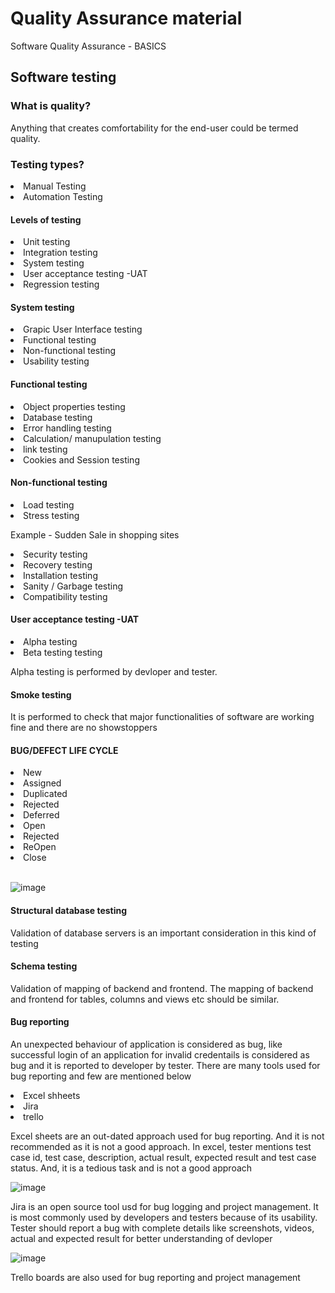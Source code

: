 # Quality Assurance material
Software Quality Assurance - BASICS
<h2>Software testing </h2>
<h3> What is quality?</h3>
<p> Anything that creates comfortability for the end-user could be termed quality.
 <h3>Testing types?</h3>
 <p><li>Manual Testing</li>
<li>Automation Testing</li></p>
 <h4>Levels of testing</h4>
 <p><li> Unit testing</li>
 <li>Integration testing</li>
 <li>System testing</li>
 <li>User acceptance testing -UAT</li>
 <li>Regression testing</li>
</p>
<h4>System testing</h4>
 <p><li>Grapic User Interface testing</li>
 <li>Functional testing</li>
 <li>Non-functional testing</li>
 <li>Usability testing</li>
 </p>
 <h4>Functional testing</h4>
 <p><li>Object properties testing</li>
 <li>Database testing</li>
 <li>Error handling testing</li>
 <li>Calculation/ manupulation testing</li>
 <li>link testing</li>
 <li>Cookies and Session testing</li>
 
  <h4>Non-functional testing</h4>
 <p><li>Load testing</li>
 <li>Stress testing</li>
 <p> Example - Sudden Sale in shopping sites</p>
 <li>Security testing</li>
 <li>Recovery testing</li>
 <li>Installation testing</li>
 <li>Sanity / Garbage testing</li>
 <li>Compatibility testing</li>
 </p>
<h4>User acceptance testing -UAT</h4>
<li>Alpha testing</li>
 <li>Beta testing testing</li>
<p> Alpha testing is performed by devloper and tester.
<h4>Smoke testing</h4>
<p> It is performed to check that major functionalities of software are working fine and there are no showstoppers </p>
<h4>BUG/DEFECT LIFE CYCLE </h4>
<li> New </li>
<li>Assigned </li>
<li>Duplicated </li>
<li>Rejected</li>
<li>Deferred </li>
<li> Open </li>
<li> Rejected </li>
<li> ReOpen </li>
<li> Close </li>
<br>

![image](https://user-images.githubusercontent.com/55224607/210202913-066d078d-6f71-4f75-9f50-4b05a542d3d7.png)
<br>
 </p>
 
 <h4>Structural database testing</h4>
 <p> Validation of database servers is an important consideration in this kind of testing </p> 
 <h4>Schema testing</h4>
 <p> Validation of mapping of backend and frontend. The mapping of backend and frontend for tables, columns and views etc should be similar.</p> 
 <h4> Bug reporting </h4> 
 <p> An unexpected behaviour of application is considered as bug, like successful login of an application for invalid credentails is considered as bug and it is reported to developer by tester. There are many tools used for bug reporting and few are mentioned below </p> 
 <li> Excel shheets </li>
 <li> Jira </li>
 <li> trello</li> 
 <p> Excel sheets are an out-dated approach used for bug reporting. And it is not recommended as it is not a good approach. In excel, tester mentions test case id, test case, description, actual result, expected result and test case status. And, it is a tedious task and is not a good approach </p> 

 ![image](https://user-images.githubusercontent.com/55224607/210212899-7cdd5f99-a128-4103-a8ca-e68c6fed297a.png)

<p> Jira is an open source tool usd for bug logging and project management. It is most commonly used by developers and testers because of its usability. Tester should report a bug with complete details like screenshots, videos, actual and expected result for better understanding of devloper </p> 

![image](https://user-images.githubusercontent.com/55224607/210213457-b401729d-ab7f-4499-a45b-d4e66d5da9e3.png)
<br> 
<p> Trello boards are also used for bug reporting and project management </p>



 
 
 
 
 
 
